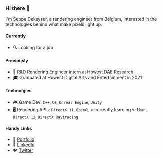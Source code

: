 ### Hi there 👋

I'm Seppe Dekeyser, a rendering engineer from Belgium, interested in the technologies behind what make pixels light up.



#### Currently
- 🔍 Looking for a job



#### Previously
- 🏢 R&D Rendering Engineer intern at Howest DAE Research
- 🎓 Graduated at Howest Digital Arts and Entertainment in 2021


#### Technolgies

- 🎮 Game Dev: `C++`, `C#`, `Unreal Engine`, `Unity`
- 🖥 Rendering APIs: `DirectX 11`, `OpenGL`  •  currently learning `Vulkan`, `DirectX 12`, `DirectX Raytracing`


#### Handy Links

- 🧑 [Portfolio](https://seppedekeyser.be)
- 🔗 [LinkedIn](https://www.linkedin.com/in/seppe-dekeyser)
- 🐦 [Twitter](https://twitter.com/SeppahBaws)
